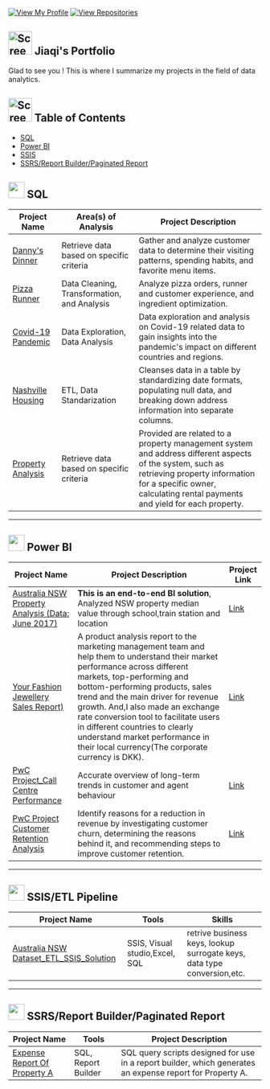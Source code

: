 [![View My Profile](https://img.shields.io/badge/View-My_Profile-green?logo=GitHub)](https://github.com/jiaqiyu1)
[![View Repositories](https://img.shields.io/badge/View-My_Repositories-blue?logo=GitHub)](https://github.com/jiaqiyu1?tab=repositories)



##  <img width="47" alt="Screen Shot 2023-05-12 at 2 48 50 PM" src="https://github.com/jiaqiyu1/Portfolio_Guide/assets/84236678/26d13e65-3ee9-4c22-9e1f-0a632ac33ffb"> Jiaqi's Portfolio

Glad to see you ! This is where I summarize my projects in the field of data analytics. 

## <img width="47" alt="Screen Shot 2023-05-12 at 2 48 50 PM" src="https://github.com/jiaqiyu1/Portfolio_Guide/assets/84236678/83415bca-bada-4b06-a18b-329f15811c2f">  Table of Contents

- [SQL](#sql)
- [Power BI](#power-bi)
- [SSIS](#ssis)
- [SSRS/Report Builder/Paginated Report](#ssrsreport-builderpaginated-report)


## <img src="https://github.com/jiaqiyu1/Portfolio_Guide/assets/84236678/70cb71dc-11bc-4d5b-91f3-56a0c841771c" width="32" height="32"> SQL


| Project Name | Area(s) of Analysis | Project Description | 
|---|---|---|
|[Danny's Dinner](https://github.com/jiaqiyu1/SQL_CaseStudy_DannyMa/tree/main/CaseStudy1_Danny's%20Dinner) | Retrieve data based on specific criteria  | Gather and analyze customer data to determine their visiting patterns, spending habits, and favorite menu items.  | 
|[Pizza Runner](https://github.com/jiaqiyu1/SQL_CaseStudy_DannyMa/tree/main/CaseStudy2_PizzaRunner) |Data Cleaning, Transformation, and Analysis | Analyze pizza orders, runner and customer experience, and ingredient optimization.  | 
|[Covid-19 Pandemic](https://github.com/jiaqiyu1/PortfolioProject/tree/main/Covid-19%20Pandemic) |Data Exploration, Data Analysis |Data exploration and analysis on Covid-19 related data to gain insights into the pandemic's impact on different countries and regions.  | 
|[Nashville Housing](https://github.com/jiaqiyu1/PortfolioProject/tree/main/Nashville%20Housing) |ETL, Data Standarization |Cleanses data in a table by standardizing date formats, populating null data, and breaking down address information into separate columns. | 
|[Property Analysis](https://github.com/jiaqiyu1/Property_Analysis/tree/main/SQL) |Retrieve data based on specific criteria |Provided are related to a property management system and address different aspects of the system, such as retrieving property information for a specific owner, calculating rental payments and yield for each property.| 


***

## <img src ="https://github.com/jiaqiyu1/Portfolio_Guide/assets/84236678/1b832dd6-ab33-4593-b5b9-758d7ae6ca2d" width="32" height="32"> Power BI


| Project Name |  Project Description |Project Link |
|---|---|---|
|[Australia NSW Property Analysis (Data: June 2017)](https://github.com/jiaqiyu1/Property_Analysis/tree/main/Power%20BI) |**This is an end-to-end BI solution**, Analyzed NSW property median value through school,train station and location  |[Link](https://app.powerbi.com/view?r=eyJrIjoiNjQ1MDRkMmQtNjQ2ZS00NTY1LTlkYWUtOWI1YjFmZjYxZTI3IiwidCI6ImU0ZjJiMDU3LWQ5YTQtNDljZi1hZjE1LTlmY2FhZmY5NjNhNyIsImMiOjEwfQ%3D%3D)|  
|[Your Fashion Jewellery Sales Report)](https://github.com/jiaqiyu1/PortfolioProject/tree/main/Your%20Fashion%20Jewellery%20Sales%20Report) | A product analysis report to the marketing management team and help them to understand their market performance across different markets, top-performing and bottom-performing products, sales trend and the main driver for revenue growth. And,I also made an exchange rate conversion tool to facilitate users in different countries to clearly understand market performance in their local currency(The corporate currency is DKK). |[Link](https://app.powerbi.com/view?r=eyJrIjoiNTQ3ZTdkZWEtMGUwOS00N2E0LWEzNzMtOTU5MjQzYmI5NTk3IiwidCI6ImNiOTAzNDgyLWU1MGYtNDlkNC1hMDlhLTFiYTIzMjc1MTFhNiJ9&pageName=ReportSectiond2f66cc89492c35debcd)| 
|[PwC Project_Call Centre Performance](https://github.com/jiaqiyu1/PortfolioProject/tree/main/PwC%20Projects/Call%20Centre%20Performance) | Accurate overview of long-term trends in customer and agent behaviour |[Link](https://app.powerbi.com/view?r=eyJrIjoiMTBlMDgxOWYtODQyNC00YTQyLWE4NDQtMGI5Yzg0MDNjMjA2IiwidCI6ImNiOTAzNDgyLWU1MGYtNDlkNC1hMDlhLTFiYTIzMjc1MTFhNiJ9)|
|[PwC Project Customer Retention Analysis](https://github.com/jiaqiyu1/PortfolioProject/tree/main/PwC%20Projects/Customer%20Retention%20Analysis) | Identify reasons for a reduction in revenue by investigating customer churn, determining the reasons behind it, and recommending steps to improve customer retention.|[Link](https://app.powerbi.com/view?r=eyJrIjoiMzZhMTc3ODUtYzBmMi00ZDg4LWFhOTYtZDdiMzBmMDM1YTJmIiwidCI6ImNiOTAzNDgyLWU1MGYtNDlkNC1hMDlhLTFiYTIzMjc1MTFhNiJ9&pageName=ReportSection331a3760060aa958653a)|




***

## <img src="https://github.com/jiaqiyu1/Portfolio_Guide/assets/84236678/4e902309-65a3-4283-9b44-80cb2c5aa24e" width="32" height="32"> SSIS/ETL Pipeline


| Project Name | Tools | Skills | 
|---|---|---|
| [Australia NSW Dataset_ETL_SSIS_Solution](https://github.com/jiaqiyu1/Property_Analysis/tree/main/SSIS) | SSIS, Visual studio,Excel, SQL  | retrive business keys, lookup surrogate keys, data type conversion,etc. | 


***

## <img src="https://github.com/jiaqiyu1/Portfolio_Guide/assets/84236678/7fe1f960-3016-40f3-bd62-352503c7c287" width="32" height="32"> SSRS/Report Builder/Paginated Report

| Project Name | Tools | Project Description | 
|---|---|---|
| [Expense Report Of Property A](https://github.com/jiaqiyu1/Property_Analysis/tree/main/SSRS_ReportBuilder_PaginatedReport) | SQL, Report Builder  |  SQL query scripts designed for use in a report builder, which generates an expense report for Property A.  | 

